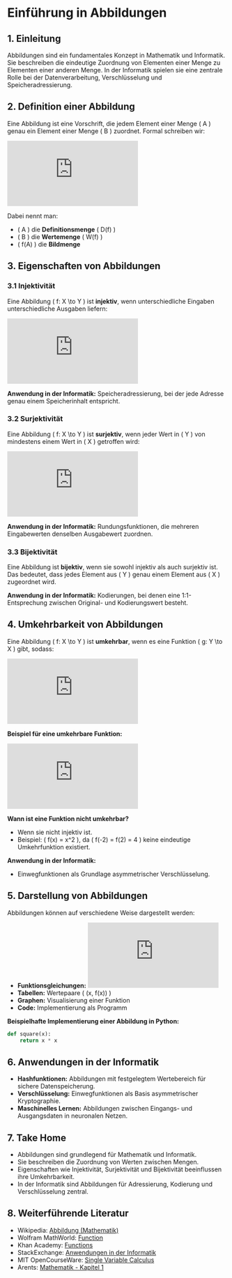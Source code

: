 # Einführung in Abbildungen

## 1. Einleitung
Abbildungen sind ein fundamentales Konzept in Mathematik und Informatik. Sie beschreiben die eindeutige Zuordnung von Elementen einer Menge zu Elementen einer anderen Menge. In der Informatik spielen sie eine zentrale Rolle bei der Datenverarbeitung, Verschlüsselung und Speicheradressierung.

## 2. Definition einer Abbildung
Eine Abbildung ist eine Vorschrift, die jedem Element einer Menge \( A \) genau ein Element einer Menge \( B \) zuordnet. Formal schreiben wir:

![Definition](https://latex.codecogs.com/png.latex?f%3A%20A%20%5Cto%20B%2C%20%5Cquad%20f%28a%29%20%3D%20b)

Dabei nennt man:
- \( A \) die **Definitionsmenge** \( D(f) \)
- \( B \) die **Wertemenge** \( W(f) \)
- \( f(A) \) die **Bildmenge**

## 3. Eigenschaften von Abbildungen
### 3.1 Injektivität
Eine Abbildung \( f: X \to Y \) ist **injektiv**, wenn unterschiedliche Eingaben unterschiedliche Ausgaben liefern:

![Injektivität](https://latex.codecogs.com/png.latex?f%28x_1%29%20%3D%20f%28x_2%29%20%5CRightarrow%20x_1%20%3D%20x_2)

**Anwendung in der Informatik:** Speicheradressierung, bei der jede Adresse genau einem Speicherinhalt entspricht.

### 3.2 Surjektivität
Eine Abbildung \( f: X \to Y \) ist **surjektiv**, wenn jeder Wert in \( Y \) von mindestens einem Wert in \( X \) getroffen wird:

![Surjektivität](https://latex.codecogs.com/png.latex?%5Cforall%20y%20%5Cin%20Y%2C%20%5Cexists%20x%20%5Cin%20X%3A%20f%28x%29%20%3D%20y)

**Anwendung in der Informatik:** Rundungsfunktionen, die mehreren Eingabewerten denselben Ausgabewert zuordnen.

### 3.3 Bijektivität
Eine Abbildung ist **bijektiv**, wenn sie sowohl injektiv als auch surjektiv ist. Das bedeutet, dass jedes Element aus \( Y \) genau einem Element aus \( X \) zugeordnet wird.

**Anwendung in der Informatik:** Kodierungen, bei denen eine 1:1-Entsprechung zwischen Original- und Kodierungswert besteht.

## 4. Umkehrbarkeit von Abbildungen
Eine Abbildung \( f: X \to Y \) ist **umkehrbar**, wenn es eine Funktion \( g: Y \to X \) gibt, sodass:

![Umkehrbarkeit](https://latex.codecogs.com/png.latex?g%28f%28x%29%29%20%3D%20x%20%5Cquad%20%5Ctext%7Bund%7D%20%5Cquad%20f%28g%28y%29%29%20%3D%20y)

**Beispiel für eine umkehrbare Funktion:**

![Beispiel](https://latex.codecogs.com/png.latex?f%28x%29%20%3D%20x%20-%203%2C%20%5Cquad%20f%5E%7B-1%7D%28y%29%20%3D%20y%20%2B%203)

**Wann ist eine Funktion nicht umkehrbar?**
- Wenn sie nicht injektiv ist.
- Beispiel: \( f(x) = x^2 \), da \( f(-2) = f(2) = 4 \) keine eindeutige Umkehrfunktion existiert.

**Anwendung in der Informatik:**
- Einwegfunktionen als Grundlage asymmetrischer Verschlüsselung.

## 5. Darstellung von Abbildungen
Abbildungen können auf verschiedene Weise dargestellt werden:

- **Funktionsgleichungen:** ![Funktionsgleichung](https://latex.codecogs.com/png.latex?f%28x%29%20%3D%20x%5E2)
- **Tabellen:** Wertepaare \( (x, f(x)) \)
- **Graphen:** Visualisierung einer Funktion
- **Code:** Implementierung als Programm

**Beispielhafte Implementierung einer Abbildung in Python:**

```python
def square(x):
    return x * x
```

## 6. Anwendungen in der Informatik
- **Hashfunktionen:** Abbildungen mit festgelegtem Wertebereich für sichere Datenspeicherung.
- **Verschlüsselung:** Einwegfunktionen als Basis asymmetrischer Kryptographie.
- **Maschinelles Lernen:** Abbildungen zwischen Eingangs- und Ausgangsdaten in neuronalen Netzen.

## 7. Take Home
- Abbildungen sind grundlegend für Mathematik und Informatik.
- Sie beschreiben die Zuordnung von Werten zwischen Mengen.
- Eigenschaften wie Injektivität, Surjektivität und Bijektivität beeinflussen ihre Umkehrbarkeit.
- In der Informatik sind Abbildungen für Adressierung, Kodierung und Verschlüsselung zentral.

## 8. Weiterführende Literatur
- Wikipedia: [Abbildung (Mathematik)](https://de.wikipedia.org/wiki/Abbildung_(Mathematik))
- Wolfram MathWorld: [Function](https://mathworld.wolfram.com/Function.html)
- Khan Academy: [Functions](https://www.khanacademy.org/math/algebra/x2f8bb11595b61c86:functions)
- StackExchange: [Anwendungen in der Informatik](https://cs.stackexchange.com/questions/17105/why-do-we-use-injective-surjective-and-bijective-functions-in-computer-science)
- MIT OpenCourseWare: [Single Variable Calculus](https://ocw.mit.edu/courses/mathematics/18-01-single-variable-calculus-fall-2006/)
- Arents: [Mathematik - Kapitel 1](https://link.springer.com/book/10.1007/978-3-662-64389-1)
